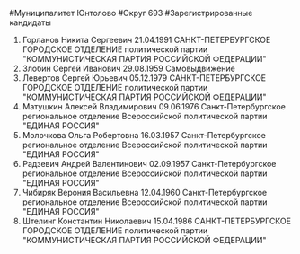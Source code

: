 #Муниципалитет
Юнтолово
#Округ
693
#Зарегистрированные кандидаты
1. Горланов Никита Сергеевич 21.04.1991
САНКТ-ПЕТЕРБУРГСКОЕ ГОРОДСКОЕ ОТДЕЛЕНИЕ политической партии "КОММУНИСТИЧЕСКАЯ ПАРТИЯ РОССИЙСКОЙ ФЕДЕРАЦИИ"
2. Злобин Сергей Иванович 29.08.1959
Самовыдвижение
3. Левертов Сергей Юрьевич 05.12.1979
САНКТ-ПЕТЕРБУРГСКОЕ ГОРОДСКОЕ ОТДЕЛЕНИЕ политической партии "КОММУНИСТИЧЕСКАЯ ПАРТИЯ РОССИЙСКОЙ ФЕДЕРАЦИИ"
4. Матушкин Алексей Владимирович 09.06.1976
Санкт-Петербургское региональное отделение Всероссийской политической партии "ЕДИНАЯ РОССИЯ"
5. Молочкова Ольга Робертовна 16.03.1957
Санкт-Петербургское региональное отделение Всероссийской политической партии "ЕДИНАЯ РОССИЯ"
6. Радзевич Андрей Валентинович 02.09.1957
Санкт-Петербургское региональное отделение Всероссийской политической партии "ЕДИНАЯ РОССИЯ"
7. Чибиряк Верония Васильевна 12.04.1960
Санкт-Петербургское региональное отделение Всероссийской политической партии "ЕДИНАЯ РОССИЯ"
8. Штелинг Константин Николаевич 15.04.1986
САНКТ-ПЕТЕРБУРГСКОЕ ГОРОДСКОЕ ОТДЕЛЕНИЕ политической партии "КОММУНИСТИЧЕСКАЯ ПАРТИЯ РОССИЙСКОЙ ФЕДЕРАЦИИ"
